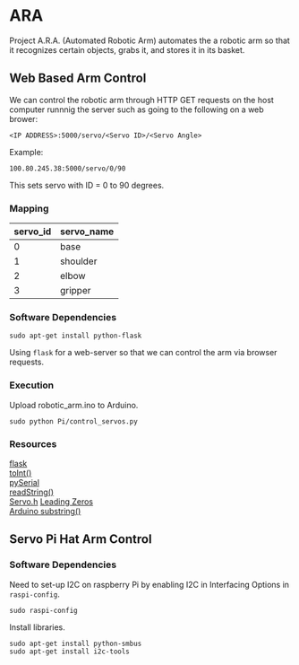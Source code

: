 # ARA
Project A.R.A. (Automated Robotic Arm) automates the a robotic arm so that it recognizes certain objects, grabs it, and stores it in its basket.

## Web Based Arm Control
We can control the robotic arm through HTTP GET requests on the host computer runnnig the server such as going to the following on a web brower:
```
<IP ADDRESS>:5000/servo/<Servo ID>/<Servo Angle>
```
Example:  
```
100.80.245.38:5000/servo/0/90
```
This sets servo with ID = 0 to 90 degrees.

### Mapping
|servo_id | servo_name |
|---------|------------|
|0        |base        |
|1        |shoulder    |
|2        |elbow       |
|3        |gripper     |

### Software Dependencies
```
sudo apt-get install python-flask
```
Using ```flask``` for a web-server so that we can control the arm via browser requests.

### Execution
Upload robotic_arm.ino to Arduino.

```
sudo python Pi/control_servos.py
```

### Resources
[flask](http://flask.pocoo.org/docs/0.12/quickstart/)  
[toInt()](https://www.arduino.cc/en/Tutorial/StringToIntExample)  
[pySerial](http://pyserial.readthedocs.io/en/latest/pyserial_api.html)  
[readString()](http://www.instructables.com/id/Arduino-Function-Serialread-And-SerialreadString/)  
[Servo.h](https://www.arduino.cc/en/Tutorial/Sweep)
[Leading Zeros](https://stackoverflow.com/questions/733454/best-way-to-format-integer-as-string-with-leading-zeros)  
[Arduino substring()](https://www.arduino.cc/en/Reference/StringSubstring)  

## Servo Pi Hat Arm Control

### Software Dependencies
Need to set-up I2C on raspberry Pi by enabling I2C in Interfacing Options in ```raspi-config```.
```
sudo raspi-config
```


Install libraries.
```
sudo apt-get install python-smbus
sudo apt-get install i2c-tools
```
